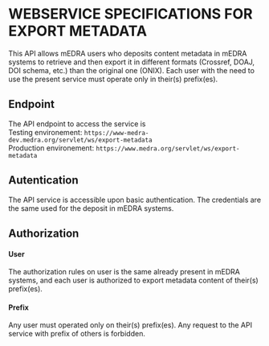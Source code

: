 # WEBSERVICE SPECIFICATIONS FOR EXPORT METADATA

This API allows mEDRA users who deposits content metadata in mEDRA systems to retrieve and then export it in different formats (Crossref, DOAJ, DOI schema, etc.) than the original one (ONIX). Each user with the need to use the present service must operate only in their(s) prefix(es).

## Endpoint

The API endpoint to access the service is \
Testing environement: `https://www-medra-dev.medra.org/servlet/ws/export-metadata` \
Production environement: `https://www.medra.org/servlet/ws/export-metadata`

## Autentication

The API service is accessible upon basic authentication. The credentials are the same used for the deposit in mEDRA systems.

## Authorization

#### User

The authorization rules on user is the same already present in mEDRA systems, and each user is authorized to export metadata content of their(s) prefix(es).

#### Prefix

Any user must operated only on their(s) prefix(es). Any request to the API service with prefix of others is forbidden.
